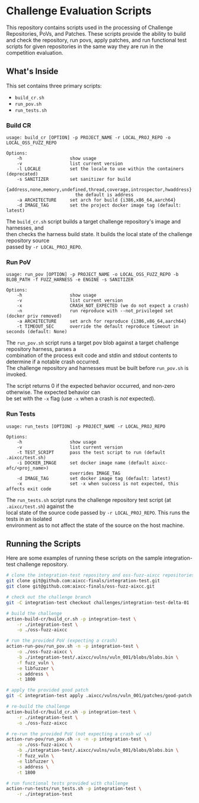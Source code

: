 # Challenge Evaluation Scripts

This repository contains scripts used in the processing of Challenge Repositories,
PoVs, and Patches. These scripts provide the ability to build and check the repository,
run povs, apply patches, and run functional test scripts for given repositories in the
same way they are run in the competition evaluation.

## What's Inside

This set contains three primary scripts:

- `build_cr.sh`
- `run_pov.sh`
- `run_tests.sh`


### Build CR

```
usage: build_cr [OPTION] -p PROJECT_NAME -r LOCAL_PROJ_REPO -o LOCAL_OSS_FUZZ_REPO

Options:
    -h                  show usage
    -v                  list current version
    -l LOCALE           set the locale to use within the containers (deprecated)
    -s SANITIZER        set sanitizer for build
                          {address,none,memory,undefined,thread,coverage,introspector,hwaddress}
                          the default is address
    -a ARCHITECTURE     set arch for build {i386,x86_64,aarch64}
    -d IMAGE_TAG        set the project docker image tag (default: latest)
```

The `build_cr.sh` script builds a target challenge repository's image and harnesses, and  
then checks the harness build state. It builds the local state of the challenge repository source  
passed by `-r LOCAL_PROJ_REPO`.

### Run PoV

```
usage: run_pov [OPTION] -p PROJECT_NAME -o LOCAL_OSS_FUZZ_REPO -b BLOB_PATH -f FUZZ_HARNESS -e ENGINE -s SANITIZER

Options:
    -h                  show usage
    -v                  list current version
    -x                  CRASH_NOT_EXPECTED (we do not expect a crash)
    -n                  run reproduce with --not_privileged set (docker priv removed)
    -a ARCHITECTURE     set arch for reproduce {i386,x86_64,aarch64}
    -t TIMEOUT_SEC      override the default reproduce timeout in seconds (default: None)
```

The `run_pov.sh` script runs a target pov blob against a target challenge repository harness, parses a  
combination of the process exit code and stdin and stdout contents to determine if a notable crash occurred.  
The challenge repository and harnesses must be built before `run_pov.sh` is invoked.

The script returns 0 if the expected behavior occurred, and non-zero otherwise. The expected behavior can  
be set with the `-x` flag (use `-x` when a crash is _not_ expected).

### Run Tests

```
usage: run_tests [OPTION] -p PROJECT_NAME -r LOCAL_PROJ_REPO

Options:
    -h                  show usage
    -v                  list current version
    -t TEST_SCRIPT      pass the test script to run (default .aixcc/test.sh)
    -i DOCKER_IMAGE     set docker image name (default aixcc-afc/<proj_name>)
                        overrides IMAGE_TAG
    -d IMAGE_TAG        set docker image tag (default: latest)
    -x                  set -x when success is not expected, this affects exit code
```

The `run_tests.sh` script runs the challenge repository test script (at `.aixcc/test.sh`) against the  
local state of the source code passed by `-r LOCAL_PROJ_REPO`. This runs the tests in an isolated  
environment as to not affect the state of the source on the host machine.

## Running the Scripts

Here are some examples of running these scripts on the sample integration-test challenge repository.

```bash
# clone the integration-test repository and oss-fuzz-aixcc repositories
git clone git@github.com:aixcc-finals/integration-test.git
git clone git@github.com:aixcc-finals/oss-fuzz-aixcc.git

# check out the challenge branch
git -C integration-test checkout challenges/integration-test-delta-01

# build the challenge
action-build-cr/build_cr.sh -p integration-test \
    -r ./integration-test \
    -o ./oss-fuzz-aixcc

# run the provided PoV (expecting a crash)
action-run-pov/run_pov.sh -n -p integration-test \
    -o ./oss-fuzz-aixcc \
    -b ./integration-test/.aixcc/vulns/vuln_001/blobs/blobs.bin \
    -f fuzz_vuln \
    -e libfuzzer \
    -s address \
    -t 1800

# apply the provided good patch
git -C integration-test apply .aixcc/vulns/vuln_001/patches/good-patch.diff

# re-build the challenge
action-build-cr/build_cr.sh -p integration-test \
    -r ./integration-test \
    -o ./oss-fuzz-aixcc

# re-run the provided PoV (not expecting a crash w/ -x)
action-run-pov/run_pov.sh -x -n -p integration-test \
    -o ./oss-fuzz-aixcc \
    -b ./integration-test/.aixcc/vulns/vuln_001/blobs/blobs.bin \
    -f fuzz_vuln \
    -e libfuzzer \
    -s address \
    -t 1800

# run functional tests provided with challenge
action-run-tests/run_tests.sh -p integration-test \
    -r ./integration-test
```

